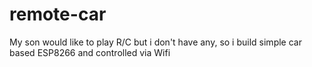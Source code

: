 # remote-car
My son would like to play R/C but i don't have any, so i build simple car based ESP8266 and controlled via Wifi
